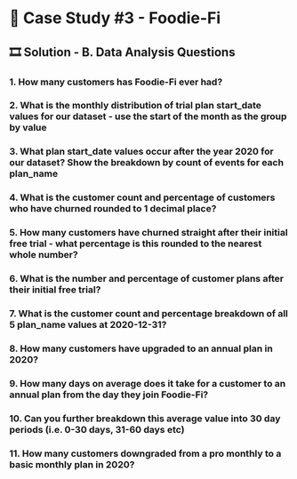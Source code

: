 # 🥑 Case Study #3 - Foodie-Fi

## 🎞 Solution - B. Data Analysis Questions

### 1. How many customers has Foodie-Fi ever had?







### 2. What is the monthly distribution of trial plan start_date values for our dataset - use the start of the month as the group by value
### 3. What plan start_date values occur after the year 2020 for our dataset? Show the breakdown by count of events for each plan_name
### 4. What is the customer count and percentage of customers who have churned rounded to 1 decimal place?
### 5. How many customers have churned straight after their initial free trial - what percentage is this rounded to the nearest whole number?
### 6. What is the number and percentage of customer plans after their initial free trial?
### 7. What is the customer count and percentage breakdown of all 5 plan_name values at 2020-12-31?
### 8. How many customers have upgraded to an annual plan in 2020?
### 9. How many days on average does it take for a customer to an annual plan from the day they join Foodie-Fi?
### 10. Can you further breakdown this average value into 30 day periods (i.e. 0-30 days, 31-60 days etc)
### 11. How many customers downgraded from a pro monthly to a basic monthly plan in 2020?


